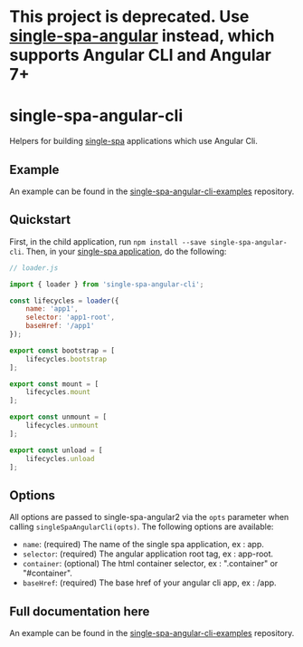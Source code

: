 # This project is deprecated. Use [single-spa-angular](https://github.com/CanopyTax/single-spa-angular/) instead, which supports Angular CLI and Angular 7+

# single-spa-angular-cli

Helpers for building [single-spa](https://github.com/CanopyTax/single-spa) applications which use Angular Cli.

## Example
An example can be found in the [single-spa-angular-cli-examples](https://github.com/PlaceMe-SAS/single-spa-angular-cli-examples) repository.

## Quickstart
First, in the child application, run `npm install --save single-spa-angular-cli`. Then, in your [single-spa application](https://github.com/CanopyTax/single-spa/blob/master/docs/applications.md), do the following:

```js
// loader.js

import { loader } from 'single-spa-angular-cli';

const lifecycles = loader({
    name: 'app1',
    selector: 'app1-root',
    baseHref: '/app1'
});

export const bootstrap = [
    lifecycles.bootstrap
];

export const mount = [
    lifecycles.mount
];

export const unmount = [
    lifecycles.unmount
];

export const unload = [
    lifecycles.unload
];
```

## Options

All options are passed to single-spa-angular2 via the `opts` parameter when calling `singleSpaAngularCli(opts)`. The following options are available:

- `name`: (required) The name of the single spa application, ex : app.
- `selector`: (required) The angular application root tag, ex : app-root.
- `container`: (optional) The html container selector, ex : ".container" or "#container".
- `baseHref`: (required) The base href of your angular cli app, ex : /app.

## Full documentation here
An example can be found in the [single-spa-angular-cli-examples](https://github.com/PlaceMe-SAS/single-spa-angular-cli-examples) repository.
